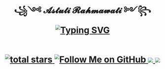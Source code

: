 <h1 align="center">꧁༺ 𝓐𝓼𝓽𝓾𝓽𝓲 𝓡𝓪𝓱𝓶𝓪𝔀𝓪𝓽𝓲 ༻꧂
<br>
<a href="https://git.io/typing-svg"><img src="https://readme-typing-svg.herokuapp.com?font=Fira+Code&weight=600&size=14&duration=5004&pause=1000&color=2929D6E3&background=FFF1E4&center=true&vCenter=true&random=false&width=350&height=35&lines=Experienced+of+1%2B+years+coding+skills;Business+Intelligence+%26+DS+Enthusiast;Build+many+Portofolios+about+Data;I+believe+'Practice+makes+Perfect'+%F0%9F%98%8E+" alt="Typing SVG" /></a>
<br>
 <br>
  <p align='center'>
    <a href='https://github.com/Data-Portofolio/The-Ultimate-Pandas-Guide-Simplifying-Data-Operations'>
        <img alt='total stars' title='Total stars on This Project' src='https://custom-icon-badges.herokuapp.com/badge/dynamic/json?logo=star&color=5&labelColor=488207&label=Stars&style=for-the-badge&query=%24.stars&url=https://api.github-star-counter.workers.dev/user/Data-Portofolio'/>
     <a href='https://github.com/astutir'>
        <img alt='Follow Me on GitHub' title='Follow Me on GitHub' src='https://custom-icon-badges.herokuapp.com/github/followers/astutir?style=for-the-badge&&label=GitHub&logo=Github&color=pink'/>
    <a href='https://www.linkedin.com/in/a-rahmawati' target='_blank'>
        <img src='https://img.shields.io/badge/linkedin%20-%230077B5.svg?&style=for-the-badge&logo=linkedin&logoColor=white'/>
    <a href='mailto:astutirahmarubi@gmail.com' target='_blank'>
        <img src='https://img.shields.io/badge/Gmail-D14836?style=for-the-badge&logo=gmail&logoColor=white'/>
 </p>
</h1>
